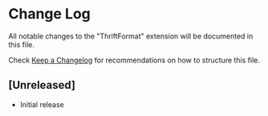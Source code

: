 # Change Log

All notable changes to the "ThriftFormat" extension will be documented in this file.

Check [Keep a Changelog](http://keepachangelog.com/) for recommendations on how to structure this file.

## [Unreleased]

- Initial release